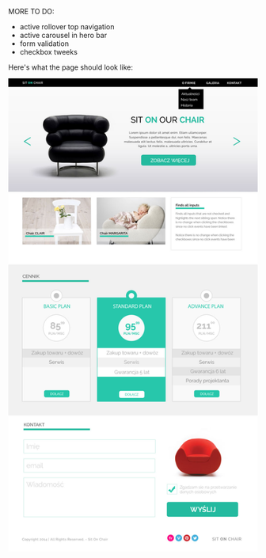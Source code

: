MORE TO DO:
- active rollover top navigation
- active carousel in hero bar
- form validation
- checkbox tweeks

Here's what the page should look like:

<img alt="Logo" src="warsztat1.jpg" width="600">
